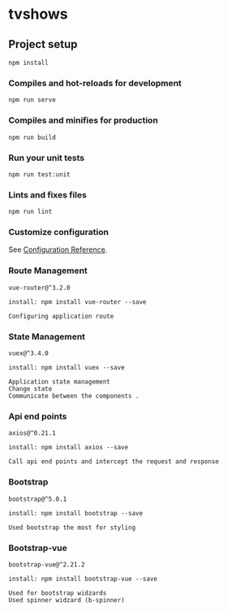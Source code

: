 # tvshows

## Project setup
```
npm install
```

### Compiles and hot-reloads for development
```
npm run serve
```

### Compiles and minifies for production
```
npm run build
```

### Run your unit tests
```
npm run test:unit
```

### Lints and fixes files
```
npm run lint
```

### Customize configuration
See [Configuration Reference](https://cli.vuejs.org/config/).

### Route Management
```
vue-router@^3.2.0

install: npm install vue-router --save

Configuring application route
```
### State Management
```
vuex@^3.4.0

install: npm install vuex --save

Application state management
Change state
Communicate between the components .
```

### Api end points
```
axios@^0.21.1

install: npm install axios --save

Call api end points and intercept the request and response
```
### Bootstrap
```
bootstrap@^5.0.1

install: npm install bootstrap --save

Used bootstrap the most for styling
```
### Bootstrap-vue
```
bootstrap-vue@^2.21.2

install: npm install bootstrap-vue --save

Used for bootstrap widzards 
Used spinner widzard (b-spinner)
